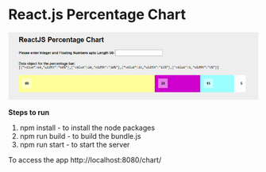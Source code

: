 <h1>React.js Percentage Chart</h1>


<p align="center">
  <img src="main.png" alt="ReactJS Percentage Chart"  />
</p>

<b>Steps to run</b>
1. npm install - to install the node packages
2. npm run build - to build the bundle.js
3. npm run start - to start the server 

To access the app
http://localhost:8080/chart/
